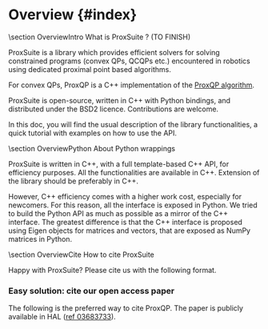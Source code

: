 # Overview {#index}
<!--
//
// Copyright (c) 2022 INRIA
// Author: Antoine Bambade, Sarah El Kazdadi, Adrien Taylor, Justin Carpentier
//
-->

\section OverviewIntro What is ProxSuite ? (TO FINISH)

ProxSuite is a library which provides efficient solvers for solving constrained programs (convex QPs, QCQPs etc.) encountered in robotics using dedicated proximal point based algorithms.

For convex QPs, ProxQP is a C++ implementation of the [ProxQP algorithm](https://hal.inria.fr/hal-03683733/file/Yet_another_QP_solver_for_robotics_and_beyond.pdf).

ProxSuite is open-source, written in C++ with Python bindings, and distributed under the BSD2 licence.
Contributions are welcome.

In this doc, you will find the usual description of the library functionalities, a quick tutorial with examples on how to use the API.

\section OverviewPython About Python wrappings

ProxSuite is written in C++, with a full template-based C++ API, for efficiency purposes. All the functionalities are available in C++. Extension of the library should be preferably in C++.

However, C++ efficiency comes with a higher work cost, especially for newcomers. For this reason, all the interface is exposed in Python. We tried to build the Python API as much as possible as a mirror of the C++ interface. The greatest difference is that the C++ interface is proposed using Eigen objects for matrices and vectors, that are exposed as NumPy matrices in Python.

\section OverviewCite How to cite ProxSuite

Happy with ProxSuite? Please cite us with the following format.

### Easy solution: cite our open access paper
The following is the preferred way to cite ProxQP.
The paper is publicly available in HAL ([ref 03683733](https://hal.inria.fr/hal-03683733/file/Yet_another_QP_solver_for_robotics_and_beyond.pdf)).